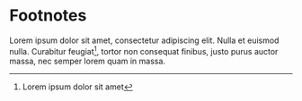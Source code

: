 # Footnotes

Lorem ipsum dolor sit amet, consectetur adipiscing elit. Nulla et euismod
nulla. Curabitur feugiat[^1], tortor non consequat finibus, justo purus auctor
massa, nec semper lorem quam in massa.


[^1]:
    Lorem ipsum dolor sit amet
